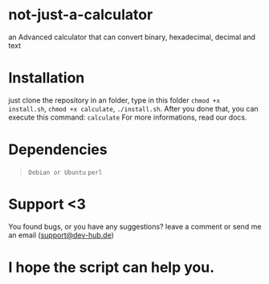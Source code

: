# not-just-a-calculator
an Advanced calculator that can convert binary, hexadecimal, decimal and text

# Installation
just clone the repository in an folder,  type in this folder `chmod +x install.sh`, `chmod +x calculate`, `./install.sh`.
After you done that, you can execute this command: `calculate`
For more informations, read our docs.

# Dependencies
> `Debian or Ubuntu`
> `perl`

# Support <3
You found bugs, or you have any suggestions? leave a comment or send me an email (support@dev-hub.de)

# I hope the script can help you.
